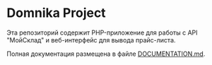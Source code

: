 # Domnika Project

Эта репозиторий содержит PHP-приложение для работы с API "МойСклад" и веб-интерфейс для вывода прайс-листа.

Полная документация размещена в файле [DOCUMENTATION.md](DOCUMENTATION.md).

